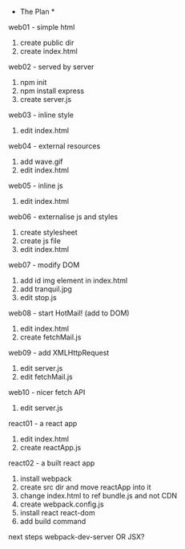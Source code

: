 * The Plan *

web01 - simple html
1. create public dir
2. create index.html

web02 - served by server
1. npm init
2. npm install express
3. create server.js

web03 - inline style
1. edit index.html

web04 - external resources
1. add wave.gif
2. edit index.html

web05 - inline js
1. edit index.html

web06 - externalise js and styles
1. create stylesheet
2. create js file
3. edit index.html

web07 - modify DOM
1. add id img element in index.html
2. add tranquil.jpg
3. edit stop.js

web08 - start HotMail! (add to DOM)
1. edit index.html
2. create fetchMail.js

web09 - add XMLHttpRequest
1. edit server.js
2. edit fetchMail.js

web10 - nicer fetch API
1. edit server.js

react01 - a react app
1. edit index.html
2. create reactApp.js

react02 - a built react app
1. install webpack
2. create src dir and move reactApp into it
3. change index.html to ref bundle.js and not CDN
4. create webpack.config.js
5. install react react-dom
6. add build command

next steps webpack-dev-server
OR JSX?








